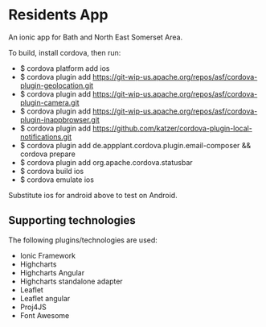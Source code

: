 Residents App
===========

An ionic app for Bath and North East Somerset Area.

To build, install cordova, then run:


- $ cordova platform add ios
- $ cordova plugin add https://git-wip-us.apache.org/repos/asf/cordova-plugin-geolocation.git
- $ cordova plugin add https://git-wip-us.apache.org/repos/asf/cordova-plugin-camera.git
- $ cordova plugin add https://git-wip-us.apache.org/repos/asf/cordova-plugin-inappbrowser.git
- $ cordova plugin add https://github.com/katzer/cordova-plugin-local-notifications.git
- $ cordova plugin add de.appplant.cordova.plugin.email-composer && cordova prepare
- $ cordova plugin add org.apache.cordova.statusbar
- $ cordova build ios
- $ cordova emulate ios


Substitute ios for android above to test on Android.


## Supporting technologies

The following plugins/technologies are used:

- Ionic Framework
- Highcharts
- Highcharts Angular
- Highcharts standalone adapter
- Leaflet
- Leaflet angular
- Proj4JS
- Font Awesome
